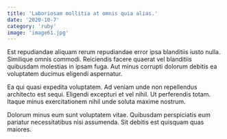 ```yaml
---
title: 'Laboriosam mollitia at omnis quia alias.'
date: '2020-10-7'
category: 'ruby'
image: 'image61.jpg'
---
```


Est repudiandae aliquam rerum repudiandae error ipsa blanditiis iusto nulla. Similique omnis commodi. Reiciendis facere quaerat vel blanditiis quibusdam molestias in ipsam fuga. Aut minus corrupti dolorum debitis ea voluptatem ducimus eligendi aspernatur.
 Ea qui quasi expedita voluptatem. Ad veniam unde non repellendus architecto est sequi. Eligendi excepturi et vel nihil. Ut perferendis totam. Itaque minus exercitationem nihil unde soluta maxime nostrum.
 Dolorum minus eum sunt voluptatem vitae. Quibusdam perspiciatis eum pariatur necessitatibus nisi assumenda. Sit debitis est quisquam quas maiores.
